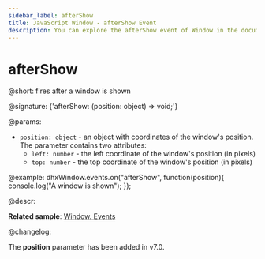```yaml
---
sidebar_label: afterShow
title: JavaScript Window - afterShow Event 
description: You can explore the afterShow event of Window in the documentation of the DHTMLX JavaScript UI library. Browse developer guides and API reference, try out code examples and live demos, and download a free 30-day evaluation version of DHTMLX Suite.
---
```


# afterShow

@short: fires after a window is shown

@signature: {'afterShow: (position: object) => void;'}

@params:
- `position: object` - an object with coordinates of the window's position. The parameter contains two attributes:
    - `left: number` - the left coordinate of the window's position (in pixels)
    - `top: number` - the top coordinate of the window's position (in pixels)

@example:
dhxWindow.events.on("afterShow", function(position){
    console.log("A window is shown");
});

@descr:

**Related sample**: [Window. Events](https://snippet.dhtmlx.com/jfu4upwd)

@changelog:

The **position** parameter has been added in v7.0.

[comment]: # (@related: window/handling_events.md)
